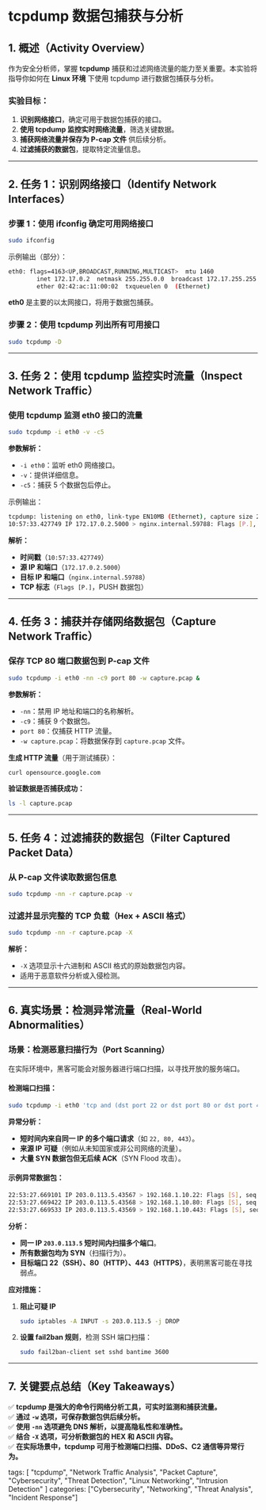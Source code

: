 # **tcpdump 数据包捕获与分析**

## **1. 概述（Activity Overview）**

作为安全分析师，掌握 **tcpdump** 捕获和过滤网络流量的能力至关重要。本实验将指导你如何在 **Linux 环境** 下使用 tcpdump 进行数据包捕获与分析。

### **实验目标：**
1. **识别网络接口**，确定可用于数据包捕获的接口。
2. **使用 tcpdump 监控实时网络流量**，筛选关键数据。
3. **捕获网络流量并保存为 P-cap 文件** 供后续分析。
4. **过滤捕获的数据包**，提取特定流量信息。

---

## **2. 任务 1：识别网络接口（Identify Network Interfaces）**

### **步骤 1：使用 ifconfig 确定可用网络接口**
```bash
sudo ifconfig
```
示例输出（部分）：
```bash
eth0: flags=4163<UP,BROADCAST,RUNNING,MULTICAST>  mtu 1460
        inet 172.17.0.2  netmask 255.255.0.0  broadcast 172.17.255.255
        ether 02:42:ac:11:00:02  txqueuelen 0  (Ethernet)
```
**eth0** 是主要的以太网接口，将用于数据包捕获。

### **步骤 2：使用 tcpdump 列出所有可用接口**
```bash
sudo tcpdump -D
```

---

## **3. 任务 2：使用 tcpdump 监控实时流量（Inspect Network Traffic）**

### **使用 tcpdump 监测 eth0 接口的流量**
```bash
sudo tcpdump -i eth0 -v -c5
```
**参数解析：**
- `-i eth0`：监听 eth0 网络接口。
- `-v`：提供详细信息。
- `-c5`：捕获 5 个数据包后停止。

示例输出：
```bash
tcpdump: listening on eth0, link-type EN10MB (Ethernet), capture size 262144 bytes
10:57:33.427749 IP 172.17.0.2.5000 > nginx.internal.59788: Flags [P.], length 82
```

**解析：**
- **时间戳**（`10:57:33.427749`）
- **源 IP 和端口**（`172.17.0.2.5000`）
- **目标 IP 和端口**（`nginx.internal.59788`）
- **TCP 标志**（`Flags [P.]`，PUSH 数据包）

---

## **4. 任务 3：捕获并存储网络数据包（Capture Network Traffic）**

### **保存 TCP 80 端口数据包到 P-cap 文件**
```bash
sudo tcpdump -i eth0 -nn -c9 port 80 -w capture.pcap &
```
**参数解析：**
- `-nn`：禁用 IP 地址和端口的名称解析。
- `-c9`：捕获 9 个数据包。
- `port 80`：仅捕获 HTTP 流量。
- `-w capture.pcap`：将数据保存到 `capture.pcap` 文件。

**生成 HTTP 流量**（用于测试捕获）：
```bash
curl opensource.google.com
```

**验证数据是否捕获成功：**
```bash
ls -l capture.pcap
```

---

## **5. 任务 4：过滤捕获的数据包（Filter Captured Packet Data）**

### **从 P-cap 文件读取数据包信息**
```bash
sudo tcpdump -nn -r capture.pcap -v
```

### **过滤并显示完整的 TCP 负载（Hex + ASCII 格式）**
```bash
sudo tcpdump -nn -r capture.pcap -X
```
**解析：**
- `-X` 选项显示十六进制和 ASCII 格式的原始数据包内容。
- 适用于恶意软件分析或入侵检测。

---

## **6. 真实场景：检测异常流量（Real-World Abnormalities）**

### **场景：检测恶意扫描行为（Port Scanning）**

在实际环境中，黑客可能会对服务器进行端口扫描，以寻找开放的服务端口。

#### **检测端口扫描：**
```bash
sudo tcpdump -i eth0 'tcp and (dst port 22 or dst port 80 or dst port 443)'
```

**异常分析：**
- **短时间内来自同一 IP 的多个端口请求**（如 `22, 80, 443`）。
- **来源 IP 可疑**（例如从未知国家或非公司网络的流量）。
- **大量 SYN 数据包但无后续 ACK**（SYN Flood 攻击）。

#### **示例异常数据包：**
```bash
22:53:27.669101 IP 203.0.113.5.43567 > 192.168.1.10.22: Flags [S], seq 4197622953, win 65320
22:53:27.669422 IP 203.0.113.5.43568 > 192.168.1.10.80: Flags [S], seq 4197622954, win 65320
22:53:27.669533 IP 203.0.113.5.43569 > 192.168.1.10.443: Flags [S], seq 4197622955, win 65320
```

**分析：**
- **同一 IP `203.0.113.5` 短时间内扫描多个端口**。
- **所有数据包均为 SYN**（扫描行为）。
- **目标端口 22（SSH）、80（HTTP）、443（HTTPS）**，表明黑客可能在寻找弱点。

**应对措施：**
1. **阻止可疑 IP**
   ```bash
   sudo iptables -A INPUT -s 203.0.113.5 -j DROP
   ```
2. **设置 fail2ban 规则**，检测 SSH 端口扫描：
   ```bash
   sudo fail2ban-client set sshd bantime 3600
   ```

---

## **7. 关键要点总结（Key Takeaways）**
✅ **tcpdump 是强大的命令行网络分析工具，可实时监测和捕获流量。**  
✅ **通过 `-w` 选项，可保存数据包供后续分析。**  
✅ **使用 `-nn` 选项避免 DNS 解析，以提高隐私性和准确性。**  
✅ **结合 `-X` 选项，可分析数据包的 HEX 和 ASCII 内容。**  
✅ **在实际场景中，tcpdump 可用于检测端口扫描、DDoS、C2 通信等异常行为。**  

tags: [
  "tcpdump",
  "Network Traffic Analysis",
  "Packet Capture",
  "Cybersecurity",
  "Threat Detection",
  "Linux Networking",
  "Intrusion Detection"
]
categories: ["Cybersecurity", "Networking", "Threat Analysis", "Incident Response"]

